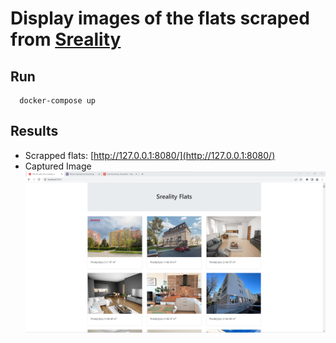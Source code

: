 # Display images of the flats scraped from [Sreality](https://sreality.cz/)

## Run
  ```shell
    docker-compose up
  ```

## Results

- Scrapped flats: [http://127.0.0.1:8080/](http://127.0.0.1:8080/)
- Captured Image
  ![Capture](./doc/sample.png)
